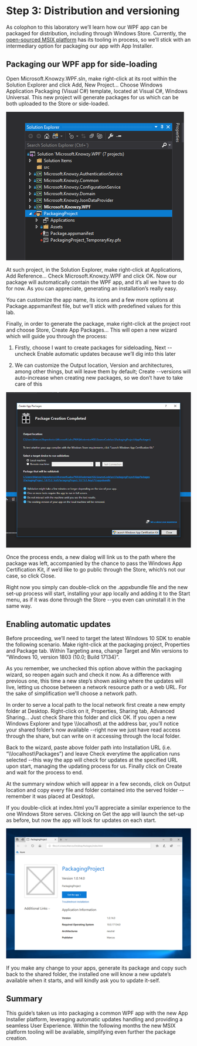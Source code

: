 Step 3: Distribution and versioning
===================================

As colophon to this laboratory we’ll learn how our WPF app can be packaged for
distribution, including through Windows Store. Currently, the [open-sourced MSIX
platform](https://github.com/Microsoft/msix-packaging) has its tooling in
process, so we’ll stick with an intermediary option for packaging our app with
App Installer.

Packaging our WPF app for side-loading
--------------------------------------

Open Microsoft.Knowzy.WPF.sln, make right-click at its root within the Solution
Explorer and click Add, New Project... Choose Windows Application Packaging
(Visual C\#) template, located at Visual C\#, Windows Universal. This new
project will generate packages for us which can be both uploaded to the Store or
side-loaded.

![](../media/Picture6.png)

At such project, in the Solution Explorer, make right-click at Applications, Add
Reference... Check Microsoft.Knowzy.WPF and click OK. Now our package will
automatically contain the WPF app, and it’s all we have to do for now. As you
can appreciate, generating an installation’s really easy.

You can customize the app name, its icons and a few more options at
Package.appxmanifest file, but we’ll stick with predefined values for this lab.

Finally, in order to generate the package, make right-click at the project root
and choose Store, Create App Packages... This will open a new wizard which will
guide you through the process:

1.  Firstly, choose I want to create packages for sideloading, Next --uncheck
    Enable automatic updates because we’ll dig into this later

2.  We can customize the Output location, Version and architectures, among other
    things, but will leave them by default; Create --versions will auto-increase
    when creating new packages, so we don’t have to take care of this

![](../media/Picture7.png)

Once the process ends, a new dialog will link us to the path where the package
was left, accompanied by the chance to pass the Windows App Certification Kit,
if we’d like to go public through the Store, which’s not our case, so click
Close.

Right now you simply can double-click on the .appxbundle file and the new set-up
process will start, installing your app locally and adding it to the Start menu,
as if it was done through the Store --you even can uninstall it in the same way.

Enabling automatic updates
--------------------------

Before proceeding, we’ll need to target the latest Windows 10 SDK to enable the
following scenario. Make right-click at the packaging project, Properties and
Package tab. Within Targeting area, change Target and Min versions to “Windows
10, version 1803 (10.0; Build 17134)”.

As you remember, we unchecked this option above within the packaging wizard, so
reopen again such and check it now. As a difference with previous one, this time
a new step’s shown asking where the updates will live, letting us choose between
a network resource path or a web URL. For the sake of simplification we’ll
choose a network path.

In order to serve a local path to the local network first create a new empty
folder at Desktop. Right-click on it, Properties, Sharing tab, Advanced
Sharing... Just check Share this folder and click OK. If you open a new Windows
Explorer and type \\\\localhost\\ at the address bar, you’ll notice your shared
folder’s now available --right now we just have read access through the share,
but can write on it accessing through the local folder.

Back to the wizard, paste above folder path into Installation URL (i.e.
“\\\\localhost\\Packages”) and leave Check everytime the application runs
selected --this way the app will check for updates at the specified URL upon
start, managing the updating process for us. Finally click on Create and wait
for the process to end.

At the summary window which will appear in a few seconds, click on Output
location and copy every file and folder contained into the served folder
--remember it was placed at Desktop\\.

If you double-click at index.html you’ll appreciate a similar experience to the
one Windows Store serves. Clicking on Get the app will launch the set-up as
before, but now the app will look for updates on each start.

![](../media/Picture8.png)

If you make any change to your apps, generate its package and copy such back to
the shared folder, the installed one will know a new update’s available when it
starts, and will kindly ask you to update it-self.

Summary
-------

This guide’s taken us into packaging a common WPF app with the new App Installer
platform, leveraging automatic updates handling and providing a seamless User
Experience. Within the following months the new MSIX platform tooling will be
available, simplifying even further the package creation.
